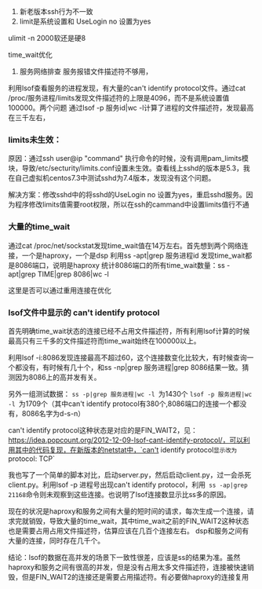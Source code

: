 1. 新老版本ssh行为不一致
2. limit是系统设置和
UseLogin no 设置为yes

ulimit -n 2000软还是硬8

time_wait优化



1. 服务网络排查
服务报错文件描述符不够用，


利用lsof查看服务的进程发现，有大量的can't identify protocol文件。通过cat /proc/服务进程/limits发现文件描述符的上限是4096，而不是系统设置值100000。两个问题
通过lsof -p 服务id|wc -l计算了进程的文件描述符，发现最高在三千左右，


### limits未生效：

原因：通过ssh user@ip "command" 执行命令的时候，没有调用pam_limits模块，导致/etc/secturity/limits.conf设置未生效。查看线上sshd的版本是5.3，我在自己虚拟机centos7.3中测试sshd为7.4版本，发现没有这个问题。

解决方案：修改sshd中的将sshd的UseLogin no 设置为yes，重启sshd服务。因为程序修改limits值需要root权限，所以在ssh的cammand中设置limits值行不通

### 大量的time_wait

通过cat /proc/net/sockstat发现time_wait值在14万左右。首先想到两个网络连接，一个是haproxy，一个是dsp
利用ss -apt|grep 服务进程id 发现time_wait都是8086端口，说明是haproxy
统计8086端口的所有time_wait数量：ss -apt|grep TIME|grep 8086|wc -l 


这里是否可以通过重用连接在优化

### lsof文件中显示的 can't identify protocol


首先明确time_wait状态的连接已经不占用文件描述符，所有利用lsof计算的时候最高只有三千多的文件描述符而time_wait始终在100000以上。


利用lsof -i:8086发现连接最高不超过60，这个连接数变化比较大，有时候查询一个都没有，有时候有几十个，和ss -np|grep 服务进程|grep 8086结果一致。猜测因为8086上的高并发有关。

另外一组测试数据：
`ss -p|grep 服务进程|wc -l `为1430个
`lsof -p 服务进程|wc -l `为1709个（其中can't identify protocol有380个,8086端口的连接一个都没有，8086名字为d-s-n）

can't identify protocol这种状态是对应的是FIN_WAIT2，见：https://idea.popcount.org/2012-12-09-lsof-cant-identify-protocol/，可以利用其中的代码复现，在新版本的netstat中，`can't identify protocol`显示改为`protocol: TCP`

我也写了一个简单的脚本对比，启动server.py，然后启动client.py，过一会杀死client.py。利用lsof -p 进程号出现can't identify protocol，利用` ss -ap|grep 21168`命令则未观察到这些连接。也说明了lsof连接数显示比ss多的原因。


现在的状况是haproxy和服务之间有大量的短时间的请求，每次生成一个连接，请求完就销毁，导致大量的time_wait，其中time_wait之前的FIN_WAIT2这种状态也是需要占用占用文件描述符，估算应该在几百个连接左右。
dsp和服务之间有大量的连接，同时存在几千个。

结论：lsof的数据在高并发的场景下一致性很差，应该是ss的结果为准。虽然haproxy和服务之间有很高的并发，但是没有占用太多文件描述符，连接被快速销毁，但是FIN_WAIT2的连接还是需要占用描述符。有必要做haproxy的连接复用

